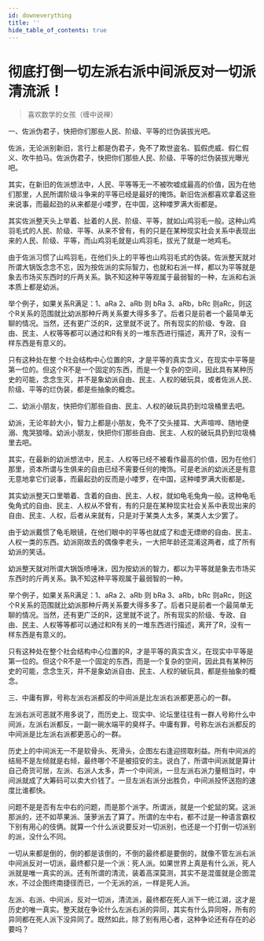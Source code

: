 ```yaml
---
id: downeverything
title: ''
hide_table_of_contents: true
---
```


# 彻底打倒一切左派右派中间派反对一切派清流派！

> 喜欢数学的女孩（缠中说禅）

一、佐派伪君子，快把你们那些人民、阶级、平等的烂伪装拔光吧。 

佐派，无论派别新旧，言行上都是伪君子，免不了欺世盗名、狐假虎威、假仁假义、吹牛拍马。佐派伪君子，快把你们那些人民、阶级、平等的烂伪装拔光曝光吧。 

其实，在新旧的佐派想法中，人民、平等等无一不被吹嘘成最高的价值，因为在他们那里，人民所谓阶级斗争来的平等已经是最好的掩饰。新旧佐派都喜欢拿着这些来说事，而最起劲的从来都是小喽罗，在中国，这种喽罗满大街都是。 

其实佐派整天头上举着、扯着的人民、阶级、平等，就如山鸡羽毛一般。这种山鸡羽毛式的人民、阶级、平等、从来不曾有，有的只是在某种现实社会关系中表现出来的人民、阶级、平等，而山鸡羽毛就是山鸡羽毛，拔光了就是一地鸡毛。 

由于佐派习惯了山鸡羽毛，在他们头上的平等也山鸡羽毛式的伪装。佐派整天就对所谓大锅饭念念不忘，因为按佐派的实际智力，也就和右派一样，都以为平等就是象去市场买东西时的斤两关系。孰不知这种平等观属于最弱智的一种，左派和右派本质上都是幼派。 

举个例子，如果关系R满足：1、aRa 2、aRb 则 bRa 3、aRb，bRc 则aRc，则这个R关系的范围就比幼派那种斤两关系要大得多多了。后者只是前者一个最简单无聊的情况。当然，还有更广泛的R，这里就不说了。所有现实的阶级、专政、自由、民主、人权等等都可以通过和R有关的一堆东西进行描述，离开了R，没有一样东西是有意义的。 

只有这种处在整 个社会结构中心位置的R，才是平等的真实含义，在现实中平等是第一位的。但这个R不是一个固定的东西，而是一个复杂的空间，因此具有某种历史的可能，念念生灭，并不是象幼派自由、民主、人权的破玩具，或者佐派人民、阶级、平等的烂伪装，都是些抽象的概念。

二、幼派小朋友，快把你们那些自由、民主、人权的破玩具扔到垃圾桶里去吧。 

幼派，无论年龄大小，智力上都是小朋友，免不了交头接耳、大声喧哗、随地便溺、鬼哭狼嚎。幼派小朋友，快把你们那些自由、民主、人权的破玩具扔到垃圾桶里去吧。 

其实，在最新的幼派想法中，民主、人权等已经不被看作最高的价值，因为在他们那里，资本所谓与生俱来的自由已经不需要任何的掩饰。可是老派的幼派还是有意无意地拿它们说事，而最起劲的反而是小喽罗，在中国，这种喽罗满大街都是。 

其实幼派整天口里嚼着、含着的自由、民主、人权，就如龟毛兔角一般。这种龟毛兔角式的自由、民主、人权从不曾有，有的只是在某种现实社会关系中表现出来的自由、民主、人权，后者从来就有，只是对于某类人太多，某类人太少罢了。 

由于幼派戴惯了龟毛眼镜，在他们眼中的平等也就成了和虚无缥缈的自由、民主、人权一类的东西。幼派刚故去的偶像李老头，一大把年龄还混淆这两者，成了所有幼派的笑话。 

幼派整天就对所谓大锅饭喷唾沫，因为按幼派的智力，都以为平等就是象去市场买东西时的斤两关系。孰不知这种平等观属于最弱智的一种。 

举个例子，如果关系R满足：1、aRa 2、aRb 则 bRa 3、aRb，bRc 则aRc，则这个R关系的范围就比幼派那种斤两关系要大得多多了。后者只是前者一个最简单无聊的情况。当然，还有更广泛的R，这里就不说了。所有现实的阶级、专政、自由、民主、人权等等都可以通过和R有关的一堆东西进行描述，离开了R，没有一样东西是有意义的。 

只有这种处在整个社会结构中心位置的R，才是平等的真实含义，在现实中平等是第一位的。但这个R不是一个固定的东西，而是一个复杂的空间，因此具有某种历史的可能，念念生灭，并不是象幼派自由、民主、人权的破玩具，都是些抽象的概念。 

三、中庸有罪，号称左派右派都反的中间派是比左派右派都更恶心的一群。 

左派右派可恶就不用多说了，而历史上、现实中、论坛里往往有一群人号称什么中间派，左派右派都反，一副一碗水端平的臭样子。中庸有罪，号称左派右派都反的中间派是比左派右派都更恶心的一群。 

历史上的中间派无一不是软骨头、死滑头，企图左右逢迎捞取利益。所有中间派的结局不是左倾就是右倾，最终哪个不是被招安的主。说白了，所谓中间派就是算计自己奇货可居，左派、右派人太多，弄一个中间派，一旦左派右派力量相当时，中间派就成了大筹码可以卖大价钱了。一旦左派右派分出胜负，中间派投怀送抱的速度比谁都快。 

问题不是是否有左中右的问题，而是那个派字。所谓派，就是一个蛇鼠的窝。这派那派的，还不如苹果派、菠萝派去了算了。所谓的左中右，都不过是一种语言霸权下别有用心的伎俩。就算一个什么派说要反对一切派别，也还是一个打倒一切派别的派，没什么不同。 

一切从来都是倒的，倒的都是该倒的，不倒的最终都是要倒的，就像不管左派右派中间派反对一切派，最终都只是一个派：死人派。如果世界上真是有什么派，死人派就是唯一真实的派。还有所谓的清流，装着高深莫测，其实不是混蛋就是企图混水，不过企图终南捷径而已，一个无派的派，一样是死人派。

左派、右派、中间派，反对一切派，清流派，最终都在死人派下一统江湖，这才是历史的唯一真实。整天就在争论什么左派右派的异同，其实有什么异同呀，所有的异同都在死人派下没异同了。既然如此，除了别有用心者，这种争论还有存在的必要吗？